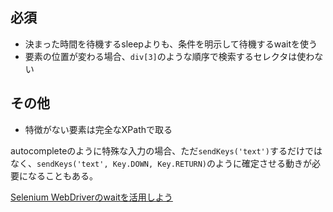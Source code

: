 ## 必須

- 決まった時間を待機するsleepよりも、条件を明示して待機するwaitを使う
- 要素の位置が変わる場合、`div[3]`のような順序で検索するセレクタは使わない

## その他

- 特徴がない要素は完全なXPathで取る

autocompleteのように特殊な入力の場合、ただ`sendKeys('text')`するだけではなく、`sendKeys('text', Key.DOWN, Key.RETURN)`のように確定させる動きが必要になることもある。

[Selenium WebDriverのwaitを活用しよう](https://note.shiftinc.jp/n/n6983acabb51a)
